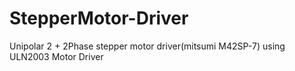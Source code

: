 # StepperMotor-Driver
Unipolar 2 + 2Phase stepper motor driver(mitsumi M42SP-7) using ULN2003 Motor Driver
